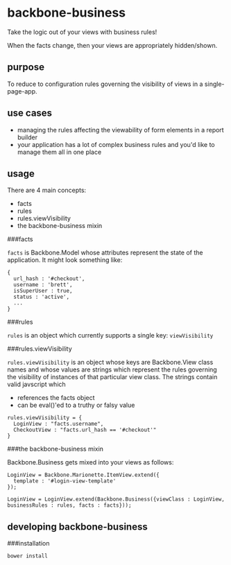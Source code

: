 backbone-business
=================

Take the logic out of your views with business rules!

When the facts change, then your views are appropriately hidden/shown.

purpose
-----------
To reduce to configuration rules governing the visibility of views in a single-page-app.

use cases
-----------
-  managing the rules affecting the viewability of form elements in a report builder
-  your application has a lot of complex business rules and you'd like to manage them all in one place

usage
-----------

There are 4 main concepts:

-  facts
-  rules
-  rules.viewVisibility
-  the backbone-business mixin

###facts

`facts` is Backbone.Model whose attributes represent the state of the application. It might look something like:

```
{
  url_hash : '#checkout',
  username : 'brett',
  isSuperUser : true,
  status : 'active',
  ...
}
```

###rules

`rules` is an object which currently supports a single key: `viewVisibility`

###rules.viewVisibility

`rules.viewVisibility` is an object whose keys are Backbone.View class names and whose values are strings which represent the rules governing the visibility of instances of that particular view class. The strings contain valid javscript which 
-  references the facts object
-  can be eval()'ed to a truthy or falsy value

```
rules.viewVisibility = {
  LoginView : "facts.username",
  CheckoutView : "facts.url_hash == '#checkout'"
}

```

###the backbone-business mixin

Backbone.Business gets mixed into your views as follows:

```
LoginView = Backbone.Marionette.ItemView.extend({
  template : '#login-view-template'
});

LoginView = LoginView.extend(Backbone.Business({viewClass : LoginView, businessRules : rules, facts : facts}));
```


developing backbone-business
-----------

###installation
```
bower install
```
